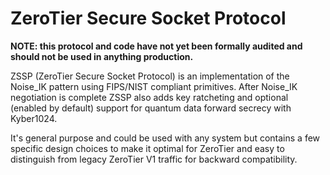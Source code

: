 ZeroTier Secure Socket Protocol
======

**NOTE: this protocol and code have not yet been formally audited and should not be used in anything production.**

ZSSP (ZeroTier Secure Socket Protocol) is an implementation of the Noise_IK pattern using FIPS/NIST compliant primitives. After Noise_IK negotiation is complete ZSSP also adds key ratcheting and optional (enabled by default) support for quantum data forward secrecy with Kyber1024.

It's general purpose and could be used with any system but contains a few specific design choices to make it optimal for ZeroTier and easy to distinguish from legacy ZeroTier V1 traffic for backward compatibility.

